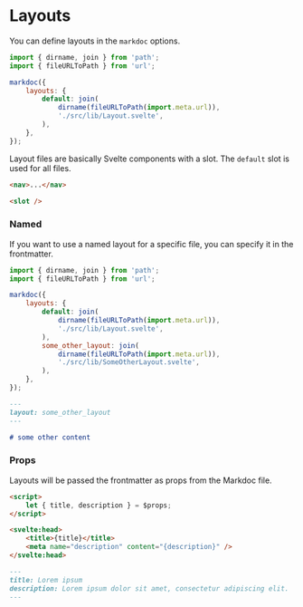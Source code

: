 # Layouts

You can define layouts in the `markdoc` options.

```js title="svelte.config.js"
import { dirname, join } from 'path';
import { fileURLToPath } from 'url';

markdoc({
    layouts: {
        default: join(
            dirname(fileURLToPath(import.meta.url)),
            './src/lib/Layout.svelte',
        ),
    },
});
```

Layout files are basically Svelte components with a slot. The `default` slot is used for all files.

```html title="./src/lib/Layout.svelte"
<nav>...</nav>

<slot />
```

### Named

If you want to use a named layout for a specific file, you can specify it in the frontmatter.

```js title="svelte.config.js"
import { dirname, join } from 'path';
import { fileURLToPath } from 'url';

markdoc({
    layouts: {
        default: join(
            dirname(fileURLToPath(import.meta.url)),
            './src/lib/Layout.svelte',
        ),
        some_other_layout: join(
            dirname(fileURLToPath(import.meta.url)),
            './src/lib/SomeOtherLayout.svelte',
        ),
    },
});
```

```md title="+page.markdoc"
---
layout: some_other_layout
---

# some other content
```

### Props

Layouts will be passed the frontmatter as props from the Markdoc file.

```html title="./src/lib/Layout.svelte"
<script>
    let { title, description } = $props;
</script>

<svelte:head>
    <title>{title}</title>
    <meta name="description" content="{description}" />
</svelte:head>
```

```md title="+page.markdoc"
---
title: Lorem ipsum
description: Lorem ipsum dolor sit amet, consectetur adipiscing elit.
---
```
